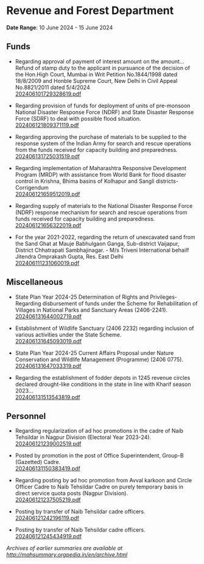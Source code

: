 # Revenue and Forest Department

**Date Range**: 10 June 2024 - 15 June 2024


## Funds
- Regarding approval of payment of interest amount on the amount... Refund of stamp duty to the applicant in pursuance of the decision of the Hon.High Court, Mumbai in Writ Petition No.1844/1998 dated 18/8/2009 and Honble Supreme Court, New Delhi in Civil Appeal No.8821/2011 dated 5/4/2024\
  [202406101729328619.pdf](https://gr.maharashtra.gov.in/Site/Upload/Government%20Resolutions/English/202406101729328619.pdf)

- Regarding provision of funds for deployment of units of pre-monsoon National Disaster Response Force (NDRF) and State Disaster Response Force (SDRF) to deal with possible flood situation.\
  [202406121809371119.pdf](https://gr.maharashtra.gov.in/Site/Upload/Government%20Resolutions/English/202406121809371119.pdf)

- Regarding approving the purchase of materials to be supplied to the response system of the Indian Army for search and rescue operations from the funds received for capacity building and preparedness.\
  [202406131725031519.pdf](https://gr.maharashtra.gov.in/Site/Upload/Government%20Resolutions/English/202406131725031519.pdf)

- Regarding implementation of Maharashtra Responsive Development Program (MRDP) with assistance from World Bank for flood disaster control in Krishna, Bhima basins of Kolhapur and Sangli districts-Corrigendum\
  [202406121659512019.pdf](https://gr.maharashtra.gov.in/Site/Upload/Government%20Resolutions/English/202406121659512019.pdf)

- Regarding supply of materials to the National Disaster Response Force (NDRF) response mechanism for search and rescue operations from funds received for capacity building and preparedness.\
  [202406121656322019.pdf](https://gr.maharashtra.gov.in/Site/Upload/Government%20Resolutions/English/202406121656322019.pdf)

- For the year 2021-2022, regarding the return of unexcavated sand from the Sand Ghat at Mauje Babhulgaon Ganga, Sub-district Vaijapur, District Chhatrapati Sambhajinagar. - M/s Triveni International behailf Jitendra Omprakash Gupta, Res. East Delhi\
  [202406111231060019.pdf](https://gr.maharashtra.gov.in/Site/Upload/Government%20Resolutions/English/202406111231060019.pdf)

## Miscellaneous
- State Plan Year 2024-25 Determination of Rights and Privileges- Regarding disbursement of funds under the Scheme for Rehabilitation of Villages in National Parks and Sanctuary Areas (2406-2241).\
  [202406131644002719.pdf](https://gr.maharashtra.gov.in/Site/Upload/Government%20Resolutions/English/202406131644002719.pdf)

- Establishment of Wildlife Sanctuary (2406 2232) regarding inclusion of various activities under the State Scheme.\
  [202406131645093019.pdf](https://gr.maharashtra.gov.in/Site/Upload/Government%20Resolutions/English/202406131645093019.pdf)

- State Plan Year 2024-25 Current Affairs Proposal under Nature Conservation and Wildlife Management (Programme) (2406 0775).\
  [202406131647033319.pdf](https://gr.maharashtra.gov.in/Site/Upload/Government%20Resolutions/English/202406131647033319.pdf)

- Regarding the establishment of fodder depots in 1245 revenue circles declared drought-like conditions in the state in line with Kharif season 2023...\
  [202406131513543819.pdf](https://gr.maharashtra.gov.in/Site/Upload/Government%20Resolutions/English/202406131513543819.pdf)

## Personnel
- Regarding regularization of ad hoc promotions in the cadre of Naib Tehsildar in Nagpur Division (Electoral Year 2023-24).\
  [202406121239002519.pdf](https://gr.maharashtra.gov.in/Site/Upload/Government%20Resolutions/English/202406121239002519....pdf)

- Posted by promotion in the post of Office Superintendent, Group-B (Gazetted) Cadre.\
  [202406131150383419.pdf](https://gr.maharashtra.gov.in/Site/Upload/Government%20Resolutions/English/202406131150383419.pdf)

- Regarding posting by ad hoc promotion from Avval karkoon and Circle Officer Cadre to Naib Tehsildar Cadre on purely temporary basis in direct service quota posts (Nagpur Division).\
  [202406121237505219.pdf](https://gr.maharashtra.gov.in/Site/Upload/Government%20Resolutions/English/202406121237505219.pdf)

- Posting by transfer of Naib Tehsildar cadre officers.\
  [202406121242196119.pdf](https://gr.maharashtra.gov.in/Site/Upload/Government%20Resolutions/English/202406121242196119.pdf)

- Posting by transfer of Naib Tehsildar cadre officers.\
  [202406121245434919.pdf](https://gr.maharashtra.gov.in/Site/Upload/Government%20Resolutions/English/202406121245434919.pdf)


*Archives of earlier summaries are available at http://mahsummary.orgpedia.in/en/archive.html*